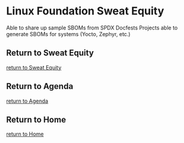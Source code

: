 # Linux Foundation Sweat Equity

Able to share up sample SBOMs from SPDX Docfests
Projects able to generate SBOMs for systems (Yocto, Zephyr, etc.)



## Return to Sweat Equity
[return to Sweat Equity](../../SweatEquity)

## Return to Agenda
[return to Agenda](../../Agenda)

## Return to Home
[return to Home](../../index.md)
